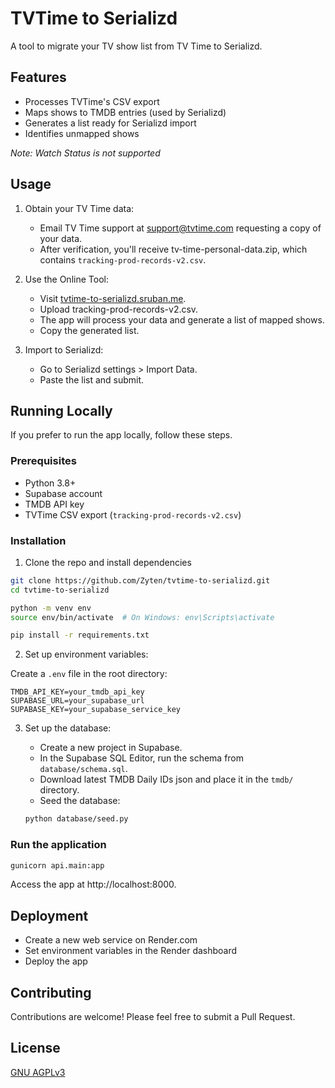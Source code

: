 # TVTime to Serializd

A tool to migrate your TV show list from TV Time to Serializd.

## Features

- Processes TVTime's CSV export
- Maps shows to TMDB entries (used by Serializd)
- Generates a list ready for Serializd import
- Identifies unmapped shows

_Note: Watch Status is not supported_

## Usage

1. Obtain your TV Time data:

   - Email TV Time support at support@tvtime.com requesting a copy of your data.
   - After verification, you'll receive tv-time-personal-data.zip, which contains `tracking-prod-records-v2.csv`.

2. Use the Online Tool:

   - Visit [tvtime-to-serializd.sruban.me](https://tvtime-to-serializd.sruban.me).
   - Upload tracking-prod-records-v2.csv.
   - The app will process your data and generate a list of mapped shows.
   - Copy the generated list.

3. Import to Serializd:

   - Go to Serializd settings > Import Data.
   - Paste the list and submit.

## Running Locally

If you prefer to run the app locally, follow these steps.

### Prerequisites

- Python 3.8+
- Supabase account
- TMDB API key
- TVTime CSV export (`tracking-prod-records-v2.csv`)

### Installation

1. Clone the repo and install dependencies

```bash
git clone https://github.com/Zyten/tvtime-to-serializd.git
cd tvtime-to-serializd

python -m venv env
source env/bin/activate  # On Windows: env\Scripts\activate

pip install -r requirements.txt
```

2. Set up environment variables:

Create a `.env` file in the root directory:

```env
TMDB_API_KEY=your_tmdb_api_key
SUPABASE_URL=your_supabase_url
SUPABASE_KEY=your_supabase_service_key
```

3. Set up the database:

   - Create a new project in Supabase.
   - In the Supabase SQL Editor, run the schema from `database/schema.sql`.
   - Download latest TMDB Daily IDs json and place it in the `tmdb/` directory.
   - Seed the database:

   ```bash
   python database/seed.py
   ```

### Run the application

```bash
gunicorn api.main:app
```

Access the app at http://localhost:8000.

## Deployment

- Create a new web service on Render.com
- Set environment variables in the Render dashboard
- Deploy the app

## Contributing
Contributions are welcome! Please feel free to submit a Pull Request.

## License
[GNU AGPLv3](LICENSE)
